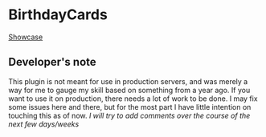 # BirthdayCards
[Showcase](https://www.youtube.com/watch?v=xh6u2gHO7dA)

## Developer's note
This plugin is not meant for use in production servers, and was merely a way for me to gauge my skill based on something from a year ago. If you want to use it on production, there needs a lot of work to be done. I may fix some issues here and there, but for the most part I have little intention on touching this as of now. *I will try to add comments over the course of the next few days/weeks*
